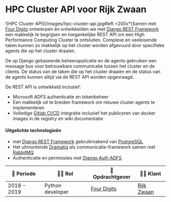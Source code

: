 # HPC Cluster API voor Rijk Zwaan

![HPC Cluster API](/images/hpc-cluster-api.jpg#left =200x*)Samen met [Four Digits](https://www.fourdigits.nl/) ontwierpen én ontwikkelden we met [Django REST Framework](https://www.django-rest-framework.org) een makkelijk te begrijpen en toegankelijke REST API om een High Performance Computing Cluster te ontsluiten. Complexe en veeleisende taken kunnen zo makkelijk op het cluster worden afgevuurd door specifieke agents die op het cluster draaien.

De op Django gebaseerde beheerapplicatie en de agents gebruiken een message bus voor betrouwbare communicatie tussen het cluster en de clients. De status van de taken die op het cluster draaien en de status van de agents kunnen altijd via de REST API worden opgevraagd.


De REST API is ontwikkeld inclusief:
- Microsoft ADFS authenticatie en tokenbeheer
- Een makkelijk uit te breiden framework om nieuwe cluster agents te implementeren
- Volledige [Gitlab CI/CD](https://docs.gitlab.com/ee/ci/) integratie inclusief het publiceren van docker images in de registry en wiki documentatie


#### Uitgelichte technologieën
-  met [Django REST Framework](https://www.django-rest-framework.org/) gebruikmakend van [PostgreSQL](https://www.postgresql.org/)
- Het uitmuntende [Dramatiq](https://dramatiq.io/) als communicatie-framework samen met [RabbitMQ](https://www.rabbitmq.com/)
- Authenticatie en permissiies met [Django Auth ADFS](https://github.com/jobec/django-auth-adfs)


| :calendar: Periode  | :man_technologist: Rol | :office: Opdrachtgever                   | :man_office_worker: Klant               |
| ------------------  | ---------------------- | ---------------------------------------- | ----------------------------------------|
| 2018 - 2019         | Python developer       | [Four Digits](https://www.fourdigits.nl) | [Rijk Zwaan](https://www.rijkzwaan.com) |
